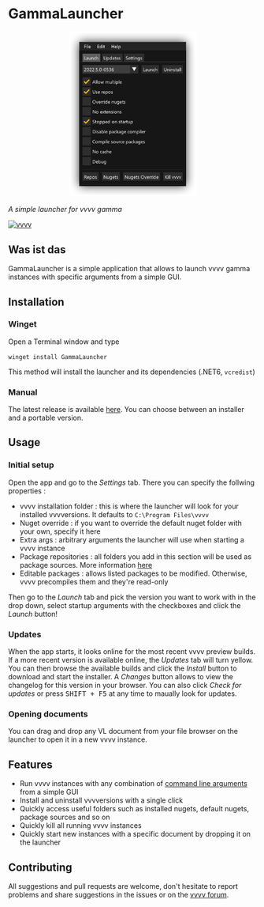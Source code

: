 # GammaLauncher

<p align="center">
<img src="capture.png" title="" alt="GitHub Logo" width="259">
</p>

_A simple launcher for vvvv gamma_

[![vvvv](https://img.shields.io/static/v1?label=MADE%20WITH&message=VVVV&color=191919&style=for-the-badge)](https://visualprogramming.net/)

## Was ist das

GammaLauncher is a simple application that allows to launch vvvv gamma instances with specific arguments from a simple GUI.

## Installation

### Winget

Open a Terminal window and type

```
winget install GammaLauncher
```

This method will install the launcher and its dependencies (.NET6, `vcredist`)

### Manual

The latest release is available [here](https://github.com/sebescudie/GammaLauncher/releases/latest). You can choose between an installer and a portable version.

## Usage

### Initial setup

Open the app and go to the _Settings_ tab. There you can specify the follwing properties :

- vvvv installation folder : this is where the launcher will look for your installed vvvversions. It defaults to `C:\Program Files\vvvv`
- Nuget override : if you want to override the default nuget folder with your own, specify it here
- Extra args : arbitrary arguments the launcher will use when starting a vvvv instance
- Package repositories : all folders you add in this section will be used as package sources. More information [here](https://thegraybook.vvvv.org/reference/extending/contributing.html#source-package-repositories)
- Editable packages : allows listed packages to be modified. Otherwise, vvvv precompiles them and they're read-only

Then go to the _Launch_ tab and pick the version you want to work with in the drop down, select startup arguments with the checkboxes and click the _Launch_ button!

### Updates

When the app starts, it looks online for the most recent vvvv preview builds. If a more recent version is available online, the _Updates_ tab will turn yellow. You can then browse the available builds and click the _Install_ button to download and start the installer. A _Changes_ button allows to view the changelog for this version in your browser. You can also click _Check for updates_ or press <kbd>SHIFT + F5</kbd> at any time to maually look for updates.

### Opening documents

You can drag and drop any VL document from your file browser on the launcher to open it in a new vvvv instance.

## Features

- Run vvvv instances with any combination of [command line arguments](https://thegraybook.vvvv.org/reference/hde/commandline-arguments.html#commandline-arguments) from a simple GUI
- Install and uninstall vvvversions with a single click
- Quickly access useful folders such as installed nugets, default nugets, package sources and so on
- Quickly kill all running vvvv instances
- Quickly start new instances with a specific document by dropping it on the launcher

## Contributing

All suggestions and pull requests are welcome, don't hesitate to report problems and share suggestions in the issues or on the [vvvv forum](http://www.discourse.vvvv.org).